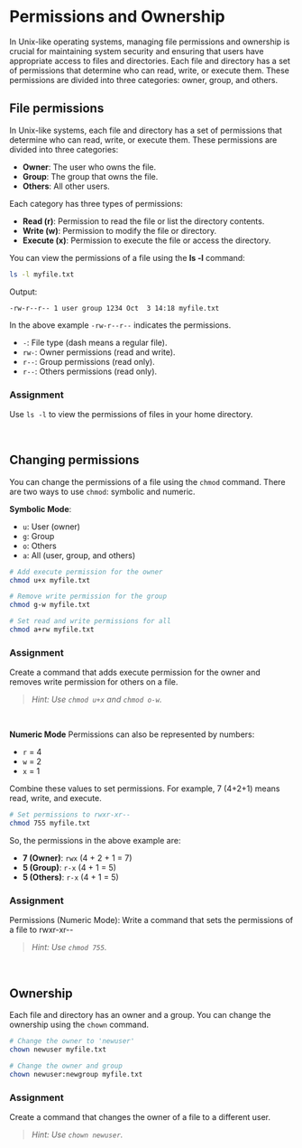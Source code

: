 # Permissions and Ownership
In Unix-like operating systems, managing file permissions and ownership is crucial for maintaining system security and ensuring that users have appropriate access to files and directories. Each file and directory has a set of permissions that determine who can read, write, or execute them. These permissions are divided into three categories: owner, group, and others.

## File permissions
In Unix-like systems, each file and directory has a set of permissions that determine who can read, write, or execute them. These permissions are divided into three categories:

- **Owner**: The user who owns the file.
- **Group**: The group that owns the file.
- **Others**: All other users.

Each category has three types of permissions:
- **Read (r)**: Permission to read the file or list the directory contents.
- **Write (w)**: Permission to modify the file or directory.
- **Execute (x)**: Permission to execute the file or access the directory.

You can view the permissions of a file using the **ls -l** command:
```sh
ls -l myfile.txt
```

Output:

```
-rw-r--r-- 1 user group 1234 Oct  3 14:18 myfile.txt
```

In the above example `-rw-r--r--` indicates the permissions.
* `-`: File type (dash means a regular file).
* `rw-`: Owner permissions (read and write).
* `r--`: Group permissions (read only).
* `r--`: Others permissions (read only).

### Assignment
Use `ls -l` to view the permissions of files in your home directory.

<br>

## Changing permissions
You can change the permissions of a file using the `chmod` command. There are two ways to use `chmod`: symbolic and numeric.

**Symbolic Mode**:
* `u`: User (owner)
* `g`: Group
* `o`: Others
* `a`: All (user, group, and others)

```sh
# Add execute permission for the owner
chmod u+x myfile.txt

# Remove write permission for the group
chmod g-w myfile.txt

# Set read and write permissions for all
chmod a+rw myfile.txt
```

### Assignment
Create a command that adds execute permission for the owner and removes write permission for others on a file.
> *Hint: Use `chmod u+x` and `chmod o-w`.*

<br>

**Numeric Mode**
Permissions can also be represented by numbers:
* `r` = 4
* `w` = 2
* `x` = 1

Combine these values to set permissions. For example, 7 (4+2+1) means read, write, and execute.

```sh
# Set permissions to rwxr-xr--
chmod 755 myfile.txt
```
So, the permissions in the above example are:

- **7 (Owner)**: `rwx` (4 + 2 + 1 = 7)
- **5 (Group)**: `r-x` (4 + 1 = 5)
- **5 (Others)**: `r-x` (4 + 1 = 5)

### Assignment
Permissions (Numeric Mode): Write a command that sets the permissions of a file to rwxr-xr--
> *Hint: Use `chmod 755`.*

<br>

## Ownership
Each file and directory has an owner and a group. You can change the ownership using the `chown` command.

```sh
# Change the owner to 'newuser'
chown newuser myfile.txt

# Change the owner and group
chown newuser:newgroup myfile.txt
```

### Assignment
Create a command that changes the owner of a file to a different user.
> *Hint: Use `chown newuser`.*

<br>
